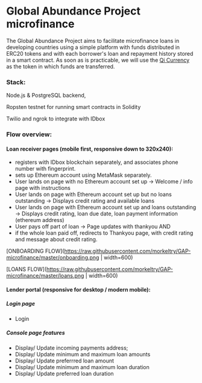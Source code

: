 # Global Abundance Project microfinance

The Global Abundance Project aims to facilitate microfinance loans in developing countries using a simple platform with funds distributed in ERC20 tokens and with each borrower's loan and repayment history stored in a smart contract.
As soon as is practicable, we will use the [Qi Currency](http://fintechworldwide.blogspot.com/2018/06/blockchain-capital-women-and.html) as the token in which funds are transferred.

### Stack:
Node.js & PostgreSQL backend,

Ropsten testnet for running smart contracts in Solidity

Twilio and ngrok to integrate with IDbox

### Flow overview:
#### Loan receiver pages (mobile first, responsive down to 320x240):
* registers with IDbox blockchain separately, and associates phone number with fingerprint.
* sets up Ethereum account using MetaMask separately.
* User lands on page with no Ethereum account set up -> Welcome / info page with instructions
* User lands on page with Ethereum account set up but no loans outstanding -> Displays credit rating and available loans 
* User lands on page with Ethereum account set up and loans outstanding -> Displays credit rating, loan due date, loan payment information (ethereum address)
* User pays off part of loan -> Page updates with thankyou AND
* if the whole loan paid off, redirects to Thankyou page, with credit rating and message about credit rating.

[ONBOARDING FLOW](https://raw.githubusercontent.com/morkeltry/GAP-microfinance/master/onboarding.png | width=600)

[LOANS FLOW](https://raw.githubusercontent.com/morkeltry/GAP-microfinance/master/loans.png | width=600)

#### Lender portal (responsive for desktop / modern mobile):

##### Login page
* Login
##### Console page features
* Display/ Update incoming payments address; 
* Display/ Update minimum and maximum loan amounts
* Display/ Update preferrred loan amount
* Display/ Update minimum and maximum loan duration
* Display/ Update preferred loan duration

